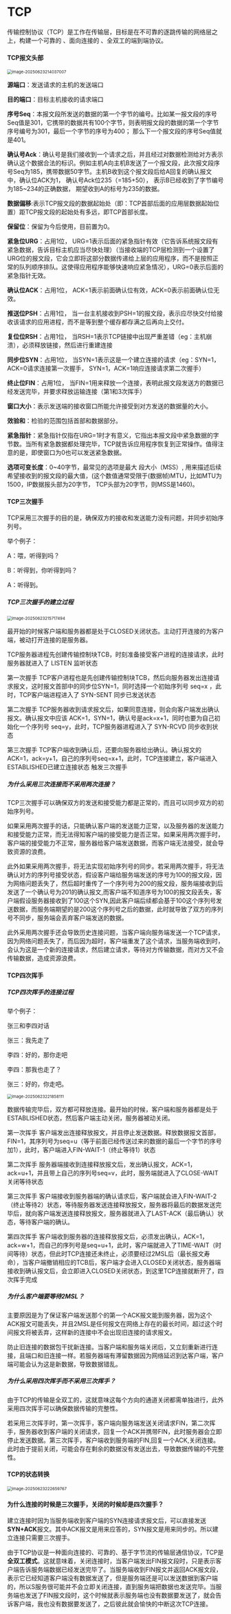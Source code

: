 # TCP

传输控制协议（TCP）是工作在传输层，目标是在不可靠的逐跳传输的网络层之上，构建一个可靠的 、面向连接的 、全双工的端到端协议。

#### TCP报文头部

<img src="C:\Users\34078\AppData\Roaming\Typora\typora-user-images\image-20250623214037007.png" alt="image-20250623214037007" style="zoom: 67%;" />

**源端口**：发送请求的主机的发送端口

**目的端口**：目标主机接收的请求端口

**序号Seq**：本报文段所发送的数据的第一个字节的编号。比如某一报文段的序号Seq值是301，它携带的数据共有100个字节，则表明报文段的数据的第一个字节序号编号为301，最后一个字节的序号为400； 那么下一个报文段的序号Seq值就是401。

**确认号Ack**：确认号是我们接收到一个请求之后，并且经过对数据检测给对方表示确认这个数据合法的标识。例如主机A向主机B发送了一个报文段，此次报文段序号Seq为185，携带数据50字节。主机B收到这个报文段后给A回复的确认报文中，确认位ACK为1， 确认号Ack位235（=185+50）， 表示B已经收到了字节编号为185~234的正确数据， 期望收到A的标号为235的数据。

**数据偏移**:表示TCP报文段的数据起始处（即：TCP首部后面的应用层数据起始位置）距TCP报文段的起始处有多远，即TCP首部长度。

**保留位**：保留为今后使用，目前置为0。

**紧急位URG**：占用1位， URG=1表示后面的紧急指针有效（它告诉系统报文段有紧急数据，告诉目标主机应当尽快处理）（当接收端的TCP层检测到一个设置了URG位的报文段，它会立即将这部分数据传递给上层的应用程序，而不是按照正常的队列顺序排队。这使得应用程序能够快速响应紧急情况），URG=0表示后面的紧急指针无效。

**确认位ACK**：占用1位， ACK=1表示前面确认位有效，ACK=0表示前面确认位无效。

**推送位PSH**：占用1位， 当一台主机接收到PSH=1的报文段，表示应尽快交付给接收该请求的应用进程，而不是等到整个缓存都存满之后再向上交付。

**复位位RSH**：占用1位， 当RSH=1表示TCP链接中出现严重差错（eg：主机崩溃），必须释放链接，然后进行重建连接

**同步位SYN**：占用1位， 当SYN=1表示这是一个建立连接的请求（eg：SYN=1，ACK=0请求连接第一次握手， SYN=1，ACK=1响应连接请求第二次握手）

**终止位FIN**：占用1位， 当FIN=1用来释放一个连接，表明此报文段发送方的数据已经发送完毕，并要求释放运输连接（第1和3次挥手）

**窗口大小**：表示发送端的接收窗口所能允许接受到对方发送的数据量的大小。

**效验和**：检验的范围包括首部和数据部分。

**紧急指针**：紧急指针仅指在URG=1时才有意义，它指出本报文段中紧急数据的字节数。当所有紧急数据都处理完毕，TCP就告诉应用程序恢复到正常操作。值得注意的是，即使窗口为0也可以发送紧急数据。

**选项可变长度**：0~40字节，最常见的选项是最大 段大小（MSS）, 用来描述后续希望接收到的报文段的最大值，(这个数值通常受限于(数据帧)MTU，比如MTU为1500，IP数据报头部为20字节， TCP头部为20字节，则MSS是1460)。

#### TCP三次握手

TCP采用三次握手的目的是，确保双方的接收和发送能力没有问题，并同步初始序列号。

举个例子：

A：喂，听得到吗？

B：听得到，你听得到吗？

A：听得到。

##### **TCP三次握手的建立过程**

<img src="C:\Users\34078\AppData\Roaming\Typora\typora-user-images\image-20250623215717494.png" alt="image-20250623215717494" style="zoom:67%;" />

最开始的时候客户端和服务器都是处于CLOSED关闭状态。主动打开连接的为客户端，被动打开连接的是服务器。

TCP服务器进程先创建传输控制块TCB，时刻准备接受客户进程的连接请求，此时服务器就进入了 LISTEN 监听状态

第一次握手 TCP客户进程也是先创建传输控制块TCB，然后向服务器发出连接请求报文，这时报文首部中的同步位SYN=1，同时选择一个初始序列号 seq=x ，此时，TCP客户端进程进入了 SYN-SENT 同步已发送状态

第二次握手 TCP服务器收到请求报文后，如果同意连接，则会向客户端发出确认报文。确认报文中应该 ACK=1，SYN=1，确认号是ack=x+1，同时也要为自己初始化一个序列号 seq=y，此时，TCP服务器进程进入了 SYN-RCVD 同步收到状态

第三次握手 TCP客户端收到确认后，还要向服务器给出确认。确认报文的ACK=1，ack=y+1，自己的序列号seq=x+1，此时，TCP连接建立，客户端进入ESTABLISHED已建立连接状态 触发三次握手

##### **为什么采用三次连接而不采用两次连接？**

TCP三次握手可以确保双方的发送和接受能力都是正常的，而且可以同步双方的初始序列号。

如果采用两次握手的话，只能确认客户端的发送能力正常，以及服务器的发送能力和接受能力正常，而无法得知客户端的接受能力是否正常。如果采用两次握手时，客户端的接受能力不正常，服务器给客户端发送数据，而客户端无法接受，就会导致资源的浪费。

此外如果采用两次握手，将无法实现初始序列号的同步。若采用两次握手，将无法确认对方的序列号接受状态，假设客户端给服务端发送的序号为100的报文段，因为网络问题丢失了，然后超时重传了一个序列号为200的报文段，服务端接收到后发送了一个确认号为201的确认报文,而客户端不知道序号为100的报文段丢失，客户端假设服务器接收到了100这个SYN,因此客户端后续都会基于100这个序列号发送数据，而服务端期望的是200这个序列号之后的数据，此时就导致了双方的序列号不同步，服务端会丢弃客户端发送的数据。

此外采用两次握手还会导致历史连接问题，当客户端向服务端发送一个TCP请求，因为网络问题丢失了，而后因为超时，客户端重发了这个请求，当服务端收到时，会认为这是一个新的连接请求，然后建立请求，等待对方传输数据，而对方又不会传输数据，造成资源浪费。

#### TCP四次挥手

##### TCP四次挥手的连接过程

举个例子：

张三和李四对话

张三：我先走了

李四：好的，那你走吧

李四：那我也走了？

张三：好的，你走吧。

<img src="C:\Users\34078\AppData\Roaming\Typora\typora-user-images\image-20250623221858111.png" alt="image-20250623221858111" style="zoom:67%;" />

数据传输完毕后，双方都可释放连接。最开始的时候，客户端和服务器都是处于ESTABLISHED状态，然后客户端主动关闭，服务器被动关闭。

第一次挥手 客户端发出连接释放报文，并且停止发送数据。释放数据报文首部，FIN=1，其序列号为seq=u（等于前面已经传送过来的数据的最后一个字节的序号加1），此时，客户端进入FIN-WAIT-1（终止等待1）状态

第二次挥手 服务器端接收到连接释放报文后，发出确认报文，ACK=1，ack=u+1，并且带上自己的序列号seq=v，此时，服务端就进入了CLOSE-WAIT 关闭等待状态

第三次挥手 客户端接收到服务器端的确认请求后，客户端就会进入FIN-WAIT-2（终止等待2）状态，等待服务器发送连接释放报文，服务器将最后的数据发送完毕后，就向客户端发送连接释放报文，服务器就进入了LAST-ACK（最后确认）状态，等待客户端的确认。

第四次挥手 客户端收到服务器的连接释放报文后，必须发出确认，ACK=1，ack=w+1，而自己的序列号是seq=u+1，此时，客户端就进入了TIME-WAIT（时间等待）状态，但此时TCP连接还未终止，必须要经过2MSL后（最长报文寿命），当客户端撤销相应的TCB后，客户端才会进入CLOSED关闭状态，服务器端接收到确认报文后，会立即进入CLOSED关闭状态，到这里TCP连接就断开了，四次挥手完成

##### 为什么客户端要等待2MSL？

主要原因是为了保证客户端发送那个的第一个ACK报文能到服务器，因为这个ACK报文可能丢失，并且2MSL是任何报文在网络上存在的最长时间，超过这个时间报文将被丢弃，这样新的连接中不会出现旧连接的请求报文。

防止旧连接的数据包干扰新连接。当客户端和服务端关闭后，又立刻重新进行连接，且端口和旧连接一样。若服务器端有滞留数据因为网络延迟到达客户端，客户端可能会认为这是新数据，导致数据错乱。

##### 为什么采用四次挥手而不采用三次挥手？

由于TCP的传输是全双工的，这就意味这每个方向的通道关闭都需单独进行，此外采用四次挥手可以确保数据传输的完整性。

若采用三次挥手时，第一次挥手，客户端向服务端发送关闭请求FIN，第二次挥手，服务器收到客户端的关闭请求，回复一个ACK并携带FIN，此时服务器会立即停止发送数据。第三次挥手，客户端收到服务端的FIN,回复一个ACK,关闭连接。此时由于提前关闭，可能会存在剩余的数据没有发送出去，导致数据传输的不完整性。

#### TCP的状态转换

<img src="C:\Users\34078\AppData\Roaming\Typora\typora-user-images\image-20250623222659767.png" alt="image-20250623222659767" style="zoom:67%;" />

#### 为什么连接的时候是三次握手，关闭的时候却是四次握手？

建立连接时因为当服务端收到客户端的SYN连接请求报文后，可以直接发送**SYN+ACK**报文。其中ACK报文是用来应答的，SYN报文是用来同步的。所以建立连接只需要三次握手。

由于TCP协议是一种面向连接的、可靠的、基于字节流的传输层通信协议，TCP是**全双工模式**。这就意味着，关闭连接时，当客户端发出FIN报文段时，只是表示客户端告诉服务端数据已经发送完毕了。当服务端收到FIN报文并返回ACK报文段，表示它已经知道客户端没有数据发送了，但是服务端还是可以发送数据到客户端的，所以S服务很可能并不会立即关闭连接，直到服务端把数据也发送完毕。当服务端也发送了FIN报文段时，这个时候就表示服务端也没有数据要发送了，就会告诉客户端，我也没有数据要发送了，之后彼此就会愉快的中断这次TCP连接。